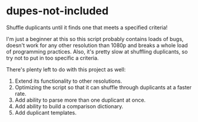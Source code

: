 # dupes-not-included
Shuffle duplicants until it finds one that meets a specified criteria!

I'm just a beginner at this so this script probably contains loads of bugs, doesn't work for any other resolution than 1080p and breaks a whole load of programming practices. Also, it's pretty slow at shuffling duplicants, so try not to put in too specific a criteria. 

There's plenty left to do with this project as well: 
1. Extend its functionality to other resolutions. 
2. Optimizing the script so that it can shuffle through duplicants at a faster rate. 
3. Add ability to parse more than one duplicant at once. 
4. Add ability to build a comparison dictionary. 
5. Add duplicant templates. 

